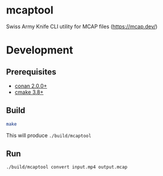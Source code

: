 # mcaptool

Swiss Army Knife CLI utility for MCAP files (https://mcap.dev/)

# Development

## Prerequisites

- [conan 2.0.0+](https://conan.io/downloads.html)
- [cmake 3.8+](https://cmake.org/download/)

## Build

```bash
make
```

This will produce `./build/mcaptool`

## Run

```bash
./build/mcaptool convert input.mp4 output.mcap
```
